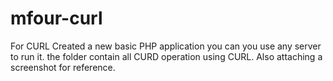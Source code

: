 # mfour-curl

For CURL
Created a new basic PHP application you can you use any server to run it. the folder contain all CURD operation using CURL.
Also attaching a screenshot for reference.
